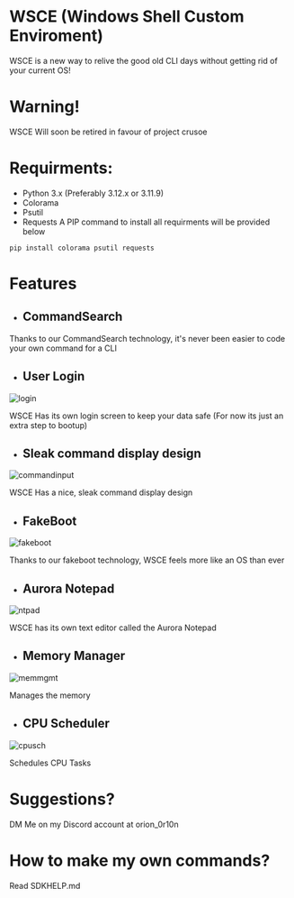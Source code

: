 # WSCE (Windows Shell Custom Enviroment)
WSCE is a new way to relive the good old CLI days without getting rid of your current OS!

# Warning!
WSCE Will soon be retired in favour of project crusoe

# Requirments:
- Python 3.x (Preferably 3.12.x or 3.11.9)
- Colorama
- Psutil
- Requests
A PIP command to install all requirments will be provided below
```
pip install colorama psutil requests
```

# Features

- ## CommandSearch
Thanks to our CommandSearch technology, it's never been easier to code your own command for a CLI

- ## User Login
![login](https://github.com/user-attachments/assets/b213d3f8-d965-446b-854f-a7040dab3eff)

WSCE Has its own login screen to keep your data safe (For now its just an extra step to bootup)

- ## Sleak command display design
![commandinput](https://github.com/user-attachments/assets/11a46b6b-567c-4462-aa88-36c362764d61)

WSCE Has a nice, sleak command display design

- ## FakeBoot
![fakeboot](https://github.com/user-attachments/assets/b148ec5d-3b5a-490d-8ecc-e12ca3572729)

Thanks to our fakeboot technology, WSCE feels more like an OS than ever

- ## Aurora Notepad
![ntpad](https://github.com/user-attachments/assets/4ce8841a-ff10-4f8d-9c61-123a37a3cd8c)

WSCE has its own text editor called the Aurora Notepad

- ## Memory Manager
![memmgmt](https://github.com/user-attachments/assets/198623bb-0bc3-4b50-aa9a-2a5f90cb082a)

Manages the memory 

- ## CPU Scheduler
![cpusch](https://github.com/user-attachments/assets/001ee786-c5dc-4379-b6a8-abeab2726607)

Schedules CPU Tasks

# Suggestions?

DM Me on my Discord account at orion_0r10n

# How to make my own commands?

Read SDKHELP.md
